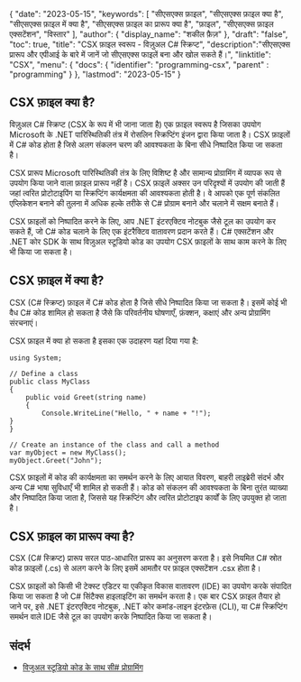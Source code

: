 {
"date": "2023-05-15",
  "keywords": [
"सीएसएक्स फ़ाइल",
"सीएसएक्स फ़ाइल क्या है",
"सीएसएक्स फ़ाइल में क्या है",
"सीएसएक्स फ़ाइल का प्रारूप क्या है",
"फ़ाइल",
"सीएसएक्स फ़ाइल एक्सटेंशन",
"विस्तार"
],
  "author": {
"display_name": "शकील फ़ैज़"
},
"draft": "false",
"toc": true,
"title": "CSX फ़ाइल स्वरूप - विज़ुअल C# स्क्रिप्ट",
  "description":"सीएसएक्स प्रारूप और एपीआई के बारे में जानें जो सीएसएक्स फाइलें बना और खोल सकते हैं।",
"linktitle": "CSX",
  "menu": {
    "docs": {
      "identifier": "programming-csx",
"parent" : "programming"
}
},
"lastmod": "2023-05-15"
}

## CSX फ़ाइल क्या है?

विज़ुअल C# स्क्रिप्ट (CSX के रूप में भी जाना जाता है) एक फ़ाइल स्वरूप है जिसका उपयोग Microsoft के .NET पारिस्थितिकी तंत्र में रोसलिन स्क्रिप्टिंग इंजन द्वारा किया जाता है। CSX फ़ाइलों में C# कोड होता है जिसे अलग संकलन चरण की आवश्यकता के बिना सीधे निष्पादित किया जा सकता है।

CSX प्रारूप Microsoft पारिस्थितिकी तंत्र के लिए विशिष्ट है और सामान्य प्रोग्रामिंग में व्यापक रूप से उपयोग किया जाने वाला फ़ाइल प्रारूप नहीं है। CSX फ़ाइलें अक्सर उन परिदृश्यों में उपयोग की जाती हैं जहां त्वरित प्रोटोटाइपिंग या स्क्रिप्टिंग कार्यक्षमता की आवश्यकता होती है। वे आपको एक पूर्ण संकलित एप्लिकेशन बनाने की तुलना में अधिक हल्के तरीके से C# प्रोग्राम बनाने और चलाने में सक्षम बनाते हैं।

CSX फ़ाइलों को निष्पादित करने के लिए, आप .NET इंटरएक्टिव नोटबुक जैसे टूल का उपयोग कर सकते हैं, जो C# कोड चलाने के लिए एक इंटरैक्टिव वातावरण प्रदान करते हैं। C# एक्सटेंशन और .NET कोर SDK के साथ विज़ुअल स्टूडियो कोड का उपयोग CSX फ़ाइलों के साथ काम करने के लिए भी किया जा सकता है।

## CSX फ़ाइल में क्या है?

CSX (C# स्क्रिप्ट) फ़ाइल में C# कोड होता है जिसे सीधे निष्पादित किया जा सकता है। इसमें कोई भी वैध C# कोड शामिल हो सकता है जैसे कि परिवर्तनीय घोषणाएँ, फ़ंक्शन, कक्षाएं और अन्य प्रोग्रामिंग संरचनाएं।

CSX फ़ाइल में क्या हो सकता है इसका एक उदाहरण यहां दिया गया है:

```
using System;

// Define a class
public class MyClass
{
    public void Greet(string name)
    {
        Console.WriteLine("Hello, " + name + "!");
}
}

// Create an instance of the class and call a method
var myObject = new MyClass();
myObject.Greet("John");

```

CSX फ़ाइलों में कोड की कार्यक्षमता का समर्थन करने के लिए आयात विवरण, बाहरी लाइब्रेरी संदर्भ और अन्य C# भाषा सुविधाएँ भी शामिल हो सकती हैं। कोड को संकलन की आवश्यकता के बिना तुरंत व्याख्या और निष्पादित किया जाता है, जिससे यह स्क्रिप्टिंग और त्वरित प्रोटोटाइप कार्यों के लिए उपयुक्त हो जाता है।

## CSX फ़ाइल का प्रारूप क्या है?

CSX (C# स्क्रिप्ट) प्रारूप सरल पाठ-आधारित प्रारूप का अनुसरण करता है। इसे नियमित C# स्रोत कोड फ़ाइलों (.cs) से अलग करने के लिए इसमें आमतौर पर फ़ाइल एक्सटेंशन .csx होता है।

CSX फ़ाइलों को किसी भी टेक्स्ट एडिटर या एकीकृत विकास वातावरण (IDE) का उपयोग करके संपादित किया जा सकता है जो C# सिंटैक्स हाइलाइटिंग का समर्थन करता है। एक बार CSX फ़ाइल तैयार हो जाने पर, इसे .NET इंटरएक्टिव नोटबुक, .NET कोर कमांड-लाइन इंटरफ़ेस (CLI), या C# स्क्रिप्टिंग समर्थन वाले IDE जैसे टूल का उपयोग करके निष्पादित किया जा सकता है।

## संदर्भ
* [विजुअल स्टूडियो कोड के साथ सी# प्रोग्रामिंग](https://code.visualstudio.com/docs/languages/csharp)

